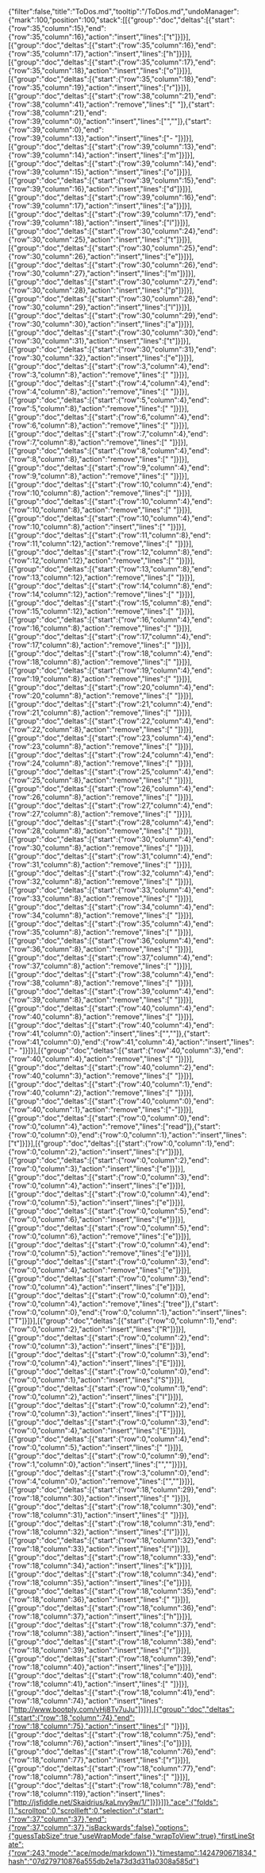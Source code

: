 {"filter":false,"title":"ToDos.md","tooltip":"/ToDos.md","undoManager":{"mark":100,"position":100,"stack":[[{"group":"doc","deltas":[{"start":{"row":35,"column":15},"end":{"row":35,"column":16},"action":"insert","lines":["t"]}]}],[{"group":"doc","deltas":[{"start":{"row":35,"column":16},"end":{"row":35,"column":17},"action":"insert","lines":["h"]}]}],[{"group":"doc","deltas":[{"start":{"row":35,"column":17},"end":{"row":35,"column":18},"action":"insert","lines":["o"]}]}],[{"group":"doc","deltas":[{"start":{"row":35,"column":18},"end":{"row":35,"column":19},"action":"insert","lines":["r"]}]}],[{"group":"doc","deltas":[{"start":{"row":38,"column":21},"end":{"row":38,"column":41},"action":"remove","lines":["                    "]},{"start":{"row":38,"column":21},"end":{"row":39,"column":0},"action":"insert","lines":["",""]},{"start":{"row":39,"column":0},"end":{"row":39,"column":13},"action":"insert","lines":["-            "]}]}],[{"group":"doc","deltas":[{"start":{"row":39,"column":13},"end":{"row":39,"column":14},"action":"insert","lines":["m"]}]}],[{"group":"doc","deltas":[{"start":{"row":39,"column":14},"end":{"row":39,"column":15},"action":"insert","lines":["o"]}]}],[{"group":"doc","deltas":[{"start":{"row":39,"column":15},"end":{"row":39,"column":16},"action":"insert","lines":["d"]}]}],[{"group":"doc","deltas":[{"start":{"row":39,"column":16},"end":{"row":39,"column":17},"action":"insert","lines":["a"]}]}],[{"group":"doc","deltas":[{"start":{"row":39,"column":17},"end":{"row":39,"column":18},"action":"insert","lines":["l"]}]}],[{"group":"doc","deltas":[{"start":{"row":30,"column":24},"end":{"row":30,"column":25},"action":"insert","lines":["t"]}]}],[{"group":"doc","deltas":[{"start":{"row":30,"column":25},"end":{"row":30,"column":26},"action":"insert","lines":["e"]}]}],[{"group":"doc","deltas":[{"start":{"row":30,"column":26},"end":{"row":30,"column":27},"action":"insert","lines":["m"]}]}],[{"group":"doc","deltas":[{"start":{"row":30,"column":27},"end":{"row":30,"column":28},"action":"insert","lines":["p"]}]}],[{"group":"doc","deltas":[{"start":{"row":30,"column":28},"end":{"row":30,"column":29},"action":"insert","lines":["l"]}]}],[{"group":"doc","deltas":[{"start":{"row":30,"column":29},"end":{"row":30,"column":30},"action":"insert","lines":["a"]}]}],[{"group":"doc","deltas":[{"start":{"row":30,"column":30},"end":{"row":30,"column":31},"action":"insert","lines":["t"]}]}],[{"group":"doc","deltas":[{"start":{"row":30,"column":31},"end":{"row":30,"column":32},"action":"insert","lines":["e"]}]}],[{"group":"doc","deltas":[{"start":{"row":3,"column":4},"end":{"row":3,"column":8},"action":"remove","lines":["    "]}]}],[{"group":"doc","deltas":[{"start":{"row":4,"column":4},"end":{"row":4,"column":8},"action":"remove","lines":["    "]}]}],[{"group":"doc","deltas":[{"start":{"row":5,"column":4},"end":{"row":5,"column":8},"action":"remove","lines":["    "]}]}],[{"group":"doc","deltas":[{"start":{"row":6,"column":4},"end":{"row":6,"column":8},"action":"remove","lines":["    "]}]}],[{"group":"doc","deltas":[{"start":{"row":7,"column":4},"end":{"row":7,"column":8},"action":"remove","lines":["    "]}]}],[{"group":"doc","deltas":[{"start":{"row":8,"column":4},"end":{"row":8,"column":8},"action":"remove","lines":["    "]}]}],[{"group":"doc","deltas":[{"start":{"row":9,"column":4},"end":{"row":9,"column":8},"action":"remove","lines":["    "]}]}],[{"group":"doc","deltas":[{"start":{"row":10,"column":4},"end":{"row":10,"column":8},"action":"remove","lines":["    "]}]}],[{"group":"doc","deltas":[{"start":{"row":10,"column":4},"end":{"row":10,"column":8},"action":"remove","lines":["    "]}]}],[{"group":"doc","deltas":[{"start":{"row":10,"column":4},"end":{"row":10,"column":8},"action":"insert","lines":["    "]}]}],[{"group":"doc","deltas":[{"start":{"row":11,"column":8},"end":{"row":11,"column":12},"action":"remove","lines":["    "]}]}],[{"group":"doc","deltas":[{"start":{"row":12,"column":8},"end":{"row":12,"column":12},"action":"remove","lines":["    "]}]}],[{"group":"doc","deltas":[{"start":{"row":13,"column":8},"end":{"row":13,"column":12},"action":"remove","lines":["    "]}]}],[{"group":"doc","deltas":[{"start":{"row":14,"column":8},"end":{"row":14,"column":12},"action":"remove","lines":["    "]}]}],[{"group":"doc","deltas":[{"start":{"row":15,"column":8},"end":{"row":15,"column":12},"action":"remove","lines":["    "]}]}],[{"group":"doc","deltas":[{"start":{"row":16,"column":4},"end":{"row":16,"column":8},"action":"remove","lines":["    "]}]}],[{"group":"doc","deltas":[{"start":{"row":17,"column":4},"end":{"row":17,"column":8},"action":"remove","lines":["    "]}]}],[{"group":"doc","deltas":[{"start":{"row":18,"column":4},"end":{"row":18,"column":8},"action":"remove","lines":["    "]}]}],[{"group":"doc","deltas":[{"start":{"row":19,"column":4},"end":{"row":19,"column":8},"action":"remove","lines":["    "]}]}],[{"group":"doc","deltas":[{"start":{"row":20,"column":4},"end":{"row":20,"column":8},"action":"remove","lines":["    "]}]}],[{"group":"doc","deltas":[{"start":{"row":21,"column":4},"end":{"row":21,"column":8},"action":"remove","lines":["    "]}]}],[{"group":"doc","deltas":[{"start":{"row":22,"column":4},"end":{"row":22,"column":8},"action":"remove","lines":["    "]}]}],[{"group":"doc","deltas":[{"start":{"row":23,"column":4},"end":{"row":23,"column":8},"action":"remove","lines":["    "]}]}],[{"group":"doc","deltas":[{"start":{"row":24,"column":4},"end":{"row":24,"column":8},"action":"remove","lines":["    "]}]}],[{"group":"doc","deltas":[{"start":{"row":25,"column":4},"end":{"row":25,"column":8},"action":"remove","lines":["    "]}]}],[{"group":"doc","deltas":[{"start":{"row":26,"column":4},"end":{"row":26,"column":8},"action":"remove","lines":["    "]}]}],[{"group":"doc","deltas":[{"start":{"row":27,"column":4},"end":{"row":27,"column":8},"action":"remove","lines":["    "]}]}],[{"group":"doc","deltas":[{"start":{"row":28,"column":4},"end":{"row":28,"column":8},"action":"remove","lines":["    "]}]}],[{"group":"doc","deltas":[{"start":{"row":30,"column":4},"end":{"row":30,"column":8},"action":"remove","lines":["    "]}]}],[{"group":"doc","deltas":[{"start":{"row":31,"column":4},"end":{"row":31,"column":8},"action":"remove","lines":["    "]}]}],[{"group":"doc","deltas":[{"start":{"row":32,"column":4},"end":{"row":32,"column":8},"action":"remove","lines":["    "]}]}],[{"group":"doc","deltas":[{"start":{"row":33,"column":4},"end":{"row":33,"column":8},"action":"remove","lines":["    "]}]}],[{"group":"doc","deltas":[{"start":{"row":34,"column":4},"end":{"row":34,"column":8},"action":"remove","lines":["    "]}]}],[{"group":"doc","deltas":[{"start":{"row":35,"column":4},"end":{"row":35,"column":8},"action":"remove","lines":["    "]}]}],[{"group":"doc","deltas":[{"start":{"row":36,"column":4},"end":{"row":36,"column":8},"action":"remove","lines":["    "]}]}],[{"group":"doc","deltas":[{"start":{"row":37,"column":4},"end":{"row":37,"column":8},"action":"remove","lines":["    "]}]}],[{"group":"doc","deltas":[{"start":{"row":38,"column":4},"end":{"row":38,"column":8},"action":"remove","lines":["    "]}]}],[{"group":"doc","deltas":[{"start":{"row":39,"column":4},"end":{"row":39,"column":8},"action":"remove","lines":["    "]}]}],[{"group":"doc","deltas":[{"start":{"row":40,"column":4},"end":{"row":40,"column":8},"action":"remove","lines":["    "]}]}],[{"group":"doc","deltas":[{"start":{"row":40,"column":4},"end":{"row":41,"column":0},"action":"insert","lines":["",""]},{"start":{"row":41,"column":0},"end":{"row":41,"column":4},"action":"insert","lines":["-   "]}]}],[{"group":"doc","deltas":[{"start":{"row":40,"column":3},"end":{"row":40,"column":4},"action":"remove","lines":[" "]}]}],[{"group":"doc","deltas":[{"start":{"row":40,"column":2},"end":{"row":40,"column":3},"action":"remove","lines":[" "]}]}],[{"group":"doc","deltas":[{"start":{"row":40,"column":1},"end":{"row":40,"column":2},"action":"remove","lines":[" "]}]}],[{"group":"doc","deltas":[{"start":{"row":40,"column":0},"end":{"row":40,"column":1},"action":"remove","lines":["-"]}]}],[{"group":"doc","deltas":[{"start":{"row":0,"column":0},"end":{"row":0,"column":4},"action":"remove","lines":["read"]},{"start":{"row":0,"column":0},"end":{"row":0,"column":1},"action":"insert","lines":["t"]}]}],[{"group":"doc","deltas":[{"start":{"row":0,"column":1},"end":{"row":0,"column":2},"action":"insert","lines":["r"]}]}],[{"group":"doc","deltas":[{"start":{"row":0,"column":2},"end":{"row":0,"column":3},"action":"insert","lines":["e"]}]}],[{"group":"doc","deltas":[{"start":{"row":0,"column":3},"end":{"row":0,"column":4},"action":"insert","lines":["e"]}]}],[{"group":"doc","deltas":[{"start":{"row":0,"column":4},"end":{"row":0,"column":5},"action":"insert","lines":["e"]}]}],[{"group":"doc","deltas":[{"start":{"row":0,"column":5},"end":{"row":0,"column":6},"action":"insert","lines":["e"]}]}],[{"group":"doc","deltas":[{"start":{"row":0,"column":5},"end":{"row":0,"column":6},"action":"remove","lines":["e"]}]}],[{"group":"doc","deltas":[{"start":{"row":0,"column":4},"end":{"row":0,"column":5},"action":"remove","lines":["e"]}]}],[{"group":"doc","deltas":[{"start":{"row":0,"column":3},"end":{"row":0,"column":4},"action":"remove","lines":["e"]}]}],[{"group":"doc","deltas":[{"start":{"row":0,"column":3},"end":{"row":0,"column":4},"action":"insert","lines":["e"]}]}],[{"group":"doc","deltas":[{"start":{"row":0,"column":0},"end":{"row":0,"column":4},"action":"remove","lines":["tree"]},{"start":{"row":0,"column":0},"end":{"row":0,"column":1},"action":"insert","lines":["T"]}]}],[{"group":"doc","deltas":[{"start":{"row":0,"column":1},"end":{"row":0,"column":2},"action":"insert","lines":["R"]}]}],[{"group":"doc","deltas":[{"start":{"row":0,"column":2},"end":{"row":0,"column":3},"action":"insert","lines":["E"]}]}],[{"group":"doc","deltas":[{"start":{"row":0,"column":3},"end":{"row":0,"column":4},"action":"insert","lines":["E"]}]}],[{"group":"doc","deltas":[{"start":{"row":0,"column":0},"end":{"row":0,"column":1},"action":"insert","lines":["S"]}]}],[{"group":"doc","deltas":[{"start":{"row":0,"column":1},"end":{"row":0,"column":2},"action":"insert","lines":["I"]}]}],[{"group":"doc","deltas":[{"start":{"row":0,"column":2},"end":{"row":0,"column":3},"action":"insert","lines":["T"]}]}],[{"group":"doc","deltas":[{"start":{"row":0,"column":3},"end":{"row":0,"column":4},"action":"insert","lines":["E"]}]}],[{"group":"doc","deltas":[{"start":{"row":0,"column":4},"end":{"row":0,"column":5},"action":"insert","lines":[" "]}]}],[{"group":"doc","deltas":[{"start":{"row":0,"column":9},"end":{"row":1,"column":0},"action":"insert","lines":["",""]}]}],[{"group":"doc","deltas":[{"start":{"row":3,"column":0},"end":{"row":4,"column":0},"action":"remove","lines":["",""]}]}],[{"group":"doc","deltas":[{"start":{"row":18,"column":29},"end":{"row":18,"column":30},"action":"insert","lines":[" "]}]}],[{"group":"doc","deltas":[{"start":{"row":18,"column":30},"end":{"row":18,"column":31},"action":"insert","lines":[" "]}]}],[{"group":"doc","deltas":[{"start":{"row":18,"column":31},"end":{"row":18,"column":32},"action":"insert","lines":["l"]}]}],[{"group":"doc","deltas":[{"start":{"row":18,"column":32},"end":{"row":18,"column":33},"action":"insert","lines":["i"]}]}],[{"group":"doc","deltas":[{"start":{"row":18,"column":33},"end":{"row":18,"column":34},"action":"insert","lines":["k"]}]}],[{"group":"doc","deltas":[{"start":{"row":18,"column":34},"end":{"row":18,"column":35},"action":"insert","lines":["e"]}]}],[{"group":"doc","deltas":[{"start":{"row":18,"column":35},"end":{"row":18,"column":36},"action":"insert","lines":[" "]}]}],[{"group":"doc","deltas":[{"start":{"row":18,"column":36},"end":{"row":18,"column":37},"action":"insert","lines":["h"]}]}],[{"group":"doc","deltas":[{"start":{"row":18,"column":37},"end":{"row":18,"column":38},"action":"insert","lines":["e"]}]}],[{"group":"doc","deltas":[{"start":{"row":18,"column":38},"end":{"row":18,"column":39},"action":"insert","lines":["r"]}]}],[{"group":"doc","deltas":[{"start":{"row":18,"column":39},"end":{"row":18,"column":40},"action":"insert","lines":["e"]}]}],[{"group":"doc","deltas":[{"start":{"row":18,"column":40},"end":{"row":18,"column":41},"action":"insert","lines":[" "]}]}],[{"group":"doc","deltas":[{"start":{"row":18,"column":41},"end":{"row":18,"column":74},"action":"insert","lines":["http://www.bootply.com/vHj8Tv7uJu"]}]}],[{"group":"doc","deltas":[{"start":{"row":18,"column":74},"end":{"row":18,"column":75},"action":"insert","lines":[" "]}]}],[{"group":"doc","deltas":[{"start":{"row":18,"column":75},"end":{"row":18,"column":76},"action":"insert","lines":["o"]}]}],[{"group":"doc","deltas":[{"start":{"row":18,"column":76},"end":{"row":18,"column":77},"action":"insert","lines":["r"]}]}],[{"group":"doc","deltas":[{"start":{"row":18,"column":77},"end":{"row":18,"column":78},"action":"insert","lines":[" "]}]}],[{"group":"doc","deltas":[{"start":{"row":18,"column":78},"end":{"row":18,"column":119},"action":"insert","lines":["http://jsfiddle.net/Skaidrius/kaLnvy9w/1/"]}]}]]},"ace":{"folds":[],"scrolltop":0,"scrollleft":0,"selection":{"start":{"row":37,"column":37},"end":{"row":37,"column":37},"isBackwards":false},"options":{"guessTabSize":true,"useWrapMode":false,"wrapToView":true},"firstLineState":{"row":243,"mode":"ace/mode/markdown"}},"timestamp":1424790671834,"hash":"07d279710876a555db2e1a73d3d311a0308a585d"}